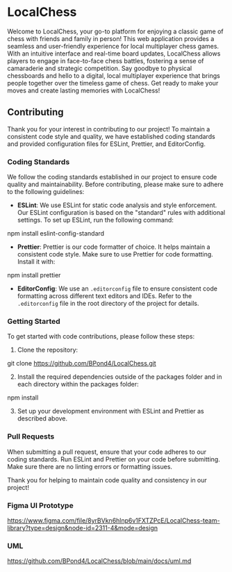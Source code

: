 # LocalChess

Welcome to LocalChess, your go-to platform for enjoying a classic game of chess with friends and family in person! This web application provides a seamless and user-friendly experience for local multiplayer chess games. With an intuitive interface and real-time board updates, LocalChess allows players to engage in face-to-face chess battles, fostering a sense of camaraderie and strategic competition. Say goodbye to physical chessboards and hello to a digital, local multiplayer experience that brings people together over the timeless game of chess. Get ready to make your moves and create lasting memories with LocalChess!

## Contributing

Thank you for your interest in contributing to our project! To maintain a consistent code style and quality, we have established coding standards and provided configuration files for ESLint, Prettier, and EditorConfig.

### Coding Standards

We follow the coding standards established in our project to ensure code quality and maintainability. Before contributing, please make sure to adhere to the following guidelines:

- **ESLint**: We use ESLint for static code analysis and style enforcement. Our ESLint configuration is based on the "standard" rules with additional settings. To set up ESLint, run the following command:

npm install eslint-config-standard

- **Prettier**: Prettier is our code formatter of choice. It helps maintain a consistent code style. Make sure to use Prettier for code formatting. Install it with:

npm install prettier

- **EditorConfig**: We use an `.editorconfig` file to ensure consistent code formatting across different text editors and IDEs. Refer to the `.editorconfig` file in the root directory of the project for details.

### Getting Started

To get started with code contributions, please follow these steps:

1. Clone the repository:

git clone https://github.com/BPond4/LocalChess.git

2. Install the required dependencies outside of the packages folder and in each directory within the packages folder:

npm install

3. Set up your development environment with ESLint and Prettier as described above.

### Pull Requests

When submitting a pull request, ensure that your code adheres to our coding standards. Run ESLint and Prettier on your code before submitting. Make sure there are no linting errors or formatting issues.

Thank you for helping to maintain code quality and consistency in our project!

### Figma UI Prototype

https://www.figma.com/file/8yrBVkn6hlnp6v1FXTZPcE/LocalChess-team-library?type=design&node-id=2311-4&mode=design

### UML 

https://github.com/BPond4/LocalChess/blob/main/docs/uml.md

